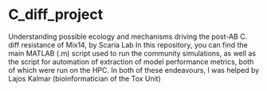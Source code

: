 # C_diff_project
Understanding possible ecology and mechanisms driving the post-AB C. diff resistance of Mix14, by Scaria Lab
In this repository, you can find the main MATLAB (.m) script used to run the community simulations, as well as the script for automation of extraction of model performance metrics, both of which were run on the HPC. In both of these endeavours, I was helped by Lajos Kalmar (bioinformatician of the Tox Unit)
